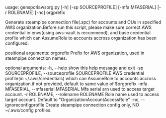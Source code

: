 usage: genspc4awsorg.py [-h] [-sp SOURCEPROFILE] [-mfa MFASERIAL]
                        [-r ROLENAME] [-nc]
                        orgprefix

Generate steampipe connection file(.spc) for accounts and OUs in specified AWS
organization.Before run this script, please make sure correct AWS credential
in envs(using aws-vault is recommend), and base credential profile which can
AssumeRole to accounts accross organization has been configured.

positional arguments:
  orgprefix             Prefix for AWS organization, used in steampipe
                        connection names.

optional arguments:
  -h, --help            show this help message and exit
  -sp SOURCEPROFILE, --sourceprofile SOURCEPROFILE
                        AWS credential profile(in ~/.aws/credentials) which
                        can AssumeRole to accounts accross organization.if not
                        provided, default to same value of $orgprefix
  -mfa MFASERIAL, --mfaserial MFASERIAL
                        Mfa serial arn used to access target account.
  -r ROLENAME, --rolename ROLENAME
                        Role name used to access target account. Default to
                        "OrganizationAccountAccessRole"
  -nc, --ignoreconfigprofile
                        Create steampipe connection config only, NO
                        ~/.aws/config profiles.
